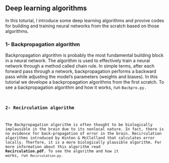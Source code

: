 
## Deep learning algorithms
In this toturial, I introduce some deep learning algorithms and provive codes for building and training neural networks from the scratch based on those algorithms.

### 1- Backpropagation algorithm
Backpropagation algorithm is probably the most fundamental building block in a neural network. The algorithm is used to effectively train a neural network through a method called chain rule. In simple terms, after each forward pass through a network, backpropagation performs a backward pass while adjusting the model’s parameters (weights and biases). In this tutorial we develope a backpropagation algorithms from the first scratch. To see a backpropagation algorithm and how it works, run <code>Backpro.py. 

### 2- Recirculation algorithm
The Backpropagation algorithm is often thought to be biologically implausible in the brain due to its nonlocal nature. In fact, there is no evidence for back-propagation of error in the brain. Recirculation algorithms introduced by Hinton & McClelland that calculates error locally. Therfore, it is a more biologically plausible algorithm. For more information about this algorithm read **Recirculation.pdf**. To see the algorithm and how it works, run <code>Recirculation.py.


```python

```
